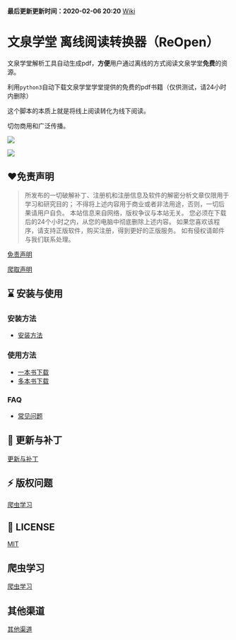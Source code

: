 **最后更新更新时间：2020-02-06 20:20**  [Wiki](https://github.com/kajweb/wqxuetang_downloader/wiki)


# 文泉学堂 离线阅读转换器（ReOpen）
文泉学堂解析工具自动生成pdf，**方便**用户通过离线的方式阅读文泉学堂**免费**的资源。

利用`python3`自动下载文泉学堂学堂提供的免费的pdf书籍（仅供测试，请24小时内删除）

这个脚本的本质上就是将线上阅读转化为线下阅读。

切勿商用和广泛传播。

![](https://i.loli.net/2020/02/06/YIfxXDLPcMywZb8.png)



![](https://i.loli.net/2020/02/06/EUwIbO72YqzMsDm.jpg)


## ❤免责声明
> 所发布的一切破解补丁、注册机和注册信息及软件的解密分析文章仅限用于学习和研究目的；
> 不得将上述内容用于商业或者非法用途，否则，一切后果请用户自负。
> 本站信息来自网络，版权争议与本站无关。
> 您必须在下载后的24个小时之内，从您的电脑中彻底删除上述内容。
> 如果您喜欢该程序，请支持正版软件，购买注册，得到更好的正版服务。
> 如有侵权请邮件与我们联系处理。

[免责声明](https://github.com/kajweb/wqxuetang_downloader/免责声明)

[爬取声明](https://github.com/kajweb/wqxuetang_downloader/爬取声明)

## ⌛️ 安装与使用

### 安装方法

* [安装方法](https://github.com/kajweb/wqxuetang_downloader/wiki/安装方法)

### 使用方法

* [一本书下载](https://github.com/kajweb/wqxuetang_downloader/wiki/一本书下载)
* [多本书下载](https://github.com/kajweb/wqxuetang_downloader/wiki/多本书下载)

### FAQ
* [常见问题](https://github.com/kajweb/wqxuetang_downloader/wiki/常见问题)

## 🌙 更新与补丁

[更新与补丁](https://github.com/kajweb/wqxuetang_downloader/wiki/更新与补丁)


## ⚡ 版权问题
[爬虫学习](https://github.com/kajweb/wqxuetang_downloader/wiki/版权声明)



## 📃 LICENSE

[MIT](https://opensource.org/licenses/mit-license.php)



## 爬虫学习
[爬虫学习](https://github.com/kajweb/wqxuetang_downloader/wiki/爬虫学习)


## 其他渠道
[其他渠道](https://github.com/kajweb/wqxuetang_downloader/wiki/其他渠道)

